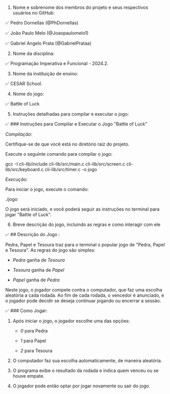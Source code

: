 1. Nome e sobrenome dos membros do projeto e seus respectivos usuários no GitHub:

✅ Pedro Dornellas (@PhDornellas)

✅ João Paulo Melo (@Joaopaulomelo1)

✅ Gabriel Angelo Prata (@GabrielPrataa)

2. Nome da disciplina:

✅ Programação Imperativa e Funcional - 2024.2.

3. Nome da instituição de ensino:

✅ CESAR School.

4. Nome do jogo:

✅ Battle of Luck

5. Instruções detalhadas para compilar e executar o jogo:

✅ ### Instruções para Compilar e Executar o Jogo "Battle of Luck"

*Compilação:*

Certifique-se de que você está no diretório raiz do projeto.  

Execute o seguinte comando para compilar o jogo:  

gcc -I cli-lib/include cli-lib/src/main.c cli-lib/src/screen.c cli-lib/src/keyboard.c cli-lib/src/timer.c -o jogo  

*Execução:*

Para iniciar o jogo, execute o comando:  

./jogo  

O jogo será iniciado, e você poderá seguir as instruções no terminal para jogar "Battle of Luck".

6. Breve descrição do jogo, incluindo as regras e como interagir com ele

✅ ## Descrição do Jogo :

 Pedra, Papel e Tesoura traz para o terminal o popular jogo de "Pedra, Papel e Tesoura". As regras do jogo são simples:

- *Pedra* ganha de *Tesoura*

- *Tesoura* ganha de *Papel*

- *Papel* ganha de *Pedra*

Neste jogo, o jogador compete contra o computador, que faz uma escolha aleatória a cada rodada. Ao fim de cada rodada, o vencedor é anunciado, e o jogador pode decidir se deseja continuar jogando ou encerrar a sessão.

✅ ### Como Jogar: 

1. Após iniciar o jogo, o jogador escolhe uma das opções:

   - *0* para Pedra

   - *1* para Papel

   - *2* para Tesoura

2. O computador faz sua escolha automaticamente, de maneira aleatória.

3. O programa exibe o resultado da rodada e indica quem venceu ou se houve empate.

4. O jogador pode então optar por jogar novamente ou sair do jogo.
